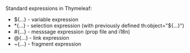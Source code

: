 Standard expressions in Thymeleaf:
- ${...} - variable expression
- *{...} - selection expression (with previously defined th:object="${...}")
- #{...} - messsage expression (prop file and i18n)
- @{...} - link expression
- ~{...} - fragment expression
